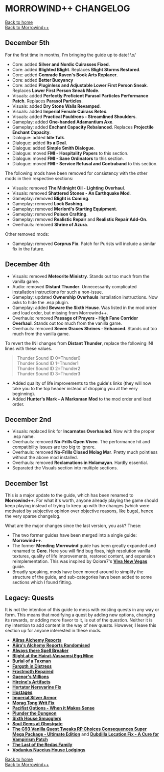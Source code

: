 # MORROWIND++ CHANGELOG

[Back to home](https://github.com/Sigourn/morrowind-improved/blob/master/readme.md#morrowind)  
[Back to Morrowind++](https://github.com/Sigourn/morrowind-improved/blob/master/mw++.md#morrowind)

## December 5th

For the first time in months, I'm bringing the guide up to date! \o/

- Core: added **Silver and Nordic Cuirasses Fixed**.
- Core: added **Blighted Blight**. Replaces **Blight Storms Restored**.
- Core: added **Comrade Raven's Book Arts Replacer**.
- Core: added **Better Buoyancy**
- Core: added **Pluginless and Adjustable Lower First Person Sneak**. Replaces **Lower First Person Sneak Mode**.
- Visuals: added **Perfectly Proficient Parasol Particles Performance Patch**. Replaces **Parasol Particles**.
- Visuals: added **Dry Stone Walls Revamped**.
- Visuals: added **Imperial Female Cuirass Retex**.
- Visuals: added **Practical Pauldrons - Streamlined Shoulders**.
- Gameplay: added **One-handed Adamantium Axe**.
- Gameplay: added **Enchant Capacity Rebalanced**. Replaces **Projectile Enchant Capacity**.
- Dialogue: added **Idle Talk**.
- Dialogue: added **Its a Deal**.
- Dialogue: added **Simple Smith Dialogue**.
- Dialogue: moved **FMI - Hospitality Papers** to this section.
- Dialogue: moved **FMI - Sane Ordinators** to this section.
- Dialogue: moved **FMI - Service Refusal and Contraband** to this section.

The following mods have been removed for consistency with the other mods in their respective sections:

- Visuals: removed **The Midnight Oil - Lighting Overhaul**.
- Visuals: removed **Shattered Stones - An Earthquake Mod**.
- Gameplay: removed **Blight is Coming**.
- Gameplay: removed **Lock Bashing**.
- Gameplay: removed **Merlord's Starting Equipment**.
- Gameplay: removed **Poison Crafting**.
- Gameplay: removed **Realistic Repair** and **Realistic Repair Add-On**.
- Overhauls: removed **Shrine of Azura**.

Other removed mods:

- Gameplay: removed **Corprus Fix**. Patch for Purists will include a similar fix in the future.

## December 4th

- Visuals: removed **Meteorite Ministry**. Stands out too much from the vanilla game.
- Audio: removed **Distant Thunder**. Unnecessarily complicated installation instructions for such a non-issue.
- Gameplay: updated **Ownership Overhauls** installation instructions. Now asks to hide the .esp plugin.
- Gameplay: added **Beware the Sixth House**. Was listed in the mod order and load order, but missing from Morrowind++.
- Overhauls: removed **Passage of Prayers - High Fane Corridor Overhaul**. Stands out too much from the vanilla game.
- Overhauls: removed **Seven Graces Shrines - Enhanced**. Stands out too much from the vanilla game.

To revert the INI changes from **Distant Thunder**, replace the following INI lines with these values.  

> Thunder Sound ID 0=Thunder0  
> Thunder Sound ID 1=Thunder1  
> Thunder Sound ID 2=Thunder2  
> Thunder Sound ID 3=Thunder3  

- Added quality of life improvements to the guide's links (they will now take you to the top header instead of dropping you at the very beginning).
- Added **Hunter's Mark - A Marksman Mod** to the mod order and load order.

## December 2nd

- Visuals: replaced link for **Incarnates Overhauled**. Now with the proper .esp name.
- Overhauls: removed **No-Frills Open Vivec**. The performance hit and compatibility issues are too big to ignore.
- Overhauls: removed **No-Frills Closed Molag Mar**. Pretty much pointless without the above mod installed.
- Overhauls: removed **Reclamations in Holamayan**. Hardly essential.
- Separated the Visuals section into multiple sections.

## December 1st

This is a major update to the guide, which has been renamed to **Morrowind++**. For what it's worth, anyone already playing the game should keep playing instead of trying to keep up with the changes (which were motivated by subjective opinion over objective reasons, like bugs), hence the very sparse changelog.

What are the major changes since the last version, you ask? These:

- The two former guides have been merged into a single guide: **Morrowind++**. 
- The former **Mending Morrowind** guide has been greatly expanded and renamed to **Core**. Here you will find bug fixes, high resolution vanilla textures, quality of life improvements, restored content, and expansion reimplementation. This was inspired by Qolore7's [**Viva New Vegas**](https://vivanewvegas.github.io/index.html) guide.
- Broadly speaking, mods have been moved around to simplify the structure of the guide, and sub-categories have been added to some sections which I found fitting.

## Legacy: Quests

It is not the intention of this guide to mess with existing quests in any way or form. This means that modifying a quest by adding new options, changing its rewards, or adding more flavor to it, is out of the question. Neither it is my intention to add content in the way of new quests. However, I leave this section up for anyone interested in these mods.

- [**Ajiras Alchemy Reports**](https://www.nexusmods.com/morrowind/mods/34180)
- [**Ajira's Alchemy Reports Randomised**](https://www.nexusmods.com/morrowind/mods/47550)
- [**Always there Spell Breaker**](https://www.nexusmods.com/morrowind/mods/47648?)
- [**Blight at the Hairat-Vassamsi Egg Mine**](https://www.nexusmods.com/morrowind/mods/47589)
- [**Burial of a Taxman**](https://www.nexusmods.com/morrowind/mods/43962?)
- [**Fargoth in Distress**](https://www.nexusmods.com/morrowind/mods/45752)
- [**Frostmoth Repaired**](https://www.nexusmods.com/morrowind/mods/27457?)
- [**Gaenor's Millions**](https://www.nexusmods.com/morrowind/mods/44870)
- [**Hircine's Artifacts**](https://www.nexusmods.com/morrowind/mods/47671)
- [**Hortator Nerevarine Fix**](https://www.nexusmods.com/morrowind/mods/43097)
- [**Hostages**](https://www.nexusmods.com/morrowind/mods/47916)
- [**Imperial Silver Armor**](https://www.nexusmods.com/morrowind/mods/47751/)
- [**Morag Tong Writ Fix**](https://www.nexusmods.com/morrowind/mods/47788/)
- [**Pacifist Options - When it Makes Sense**](https://www.nexusmods.com/morrowind/mods/47961)
- [**Plunder the Dungeon**](https://www.nexusmods.com/morrowind/mods/46977)
- [**Sixth House Smugglers**](https://www.nexusmods.com/morrowind/mods/47602)
- [**Soul Gems at Ghostgate**](https://www.nexusmods.com/morrowind/mods/47340)
- [**The G93 Vanilla Quest Tweaks RP Choices Consequences Super Mega Package - Ultimate Edition**](https://www.nexusmods.com/morrowind/mods/47466) and [**Dubdilla Location Fix - A Cure for Vampirism Patch**](https://www.mediafire.com/file/zxjoeye5haxrnk7/Dubdilla_Location_Fix_-_A_Cure_for_Vampirism_Patch_v1.0.zip/file)
- [**The Last of the Redas Family**](https://www.nexusmods.com/morrowind/mods/47953)
- [**Vodunius Nuccius House Lodgings**](https://www.nexusmods.com/morrowind/mods/46364)

[Back to home](https://github.com/Sigourn/morrowind-improved/blob/master/readme.md#morrowind)  
[Back to Morrowind++](https://github.com/Sigourn/morrowind-improved/blob/master/mw++.md#morrowind)

